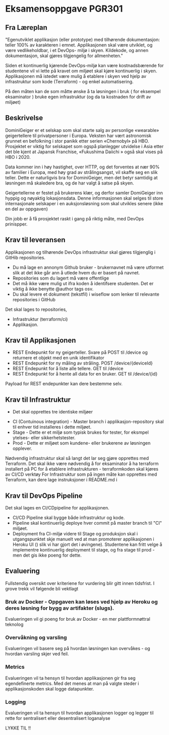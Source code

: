 # Eksamensoppgave PGR301

## Fra Læreplan

"Egenutviklet applikasjon (eller prototype) med tilhørende dokumentasjon: teller 100% av karakteren i emnet. Applikasjonen skal være utviklet, og være vedlikeholdbar, i et DevOps- miljø i skyen. Kildekode, og annen dokumentasjon, skal gjøres tilgjengelig for allmenheten."

Siden et kontinuerlig kjørende DevOps-miljø kan være kostnadsbærende for studentene vil vi lette på kravet om miljøet skal kjøre kontinuerlig i skyen. Applikasjonen må istedet være mulig å etablere i skyen ved hjelp av infrastruktur som kode (Terraform) - og enkel automatisering.

På den måten kan de som måtte ønske å ta løsningen i bruk ( for eksempel eksaminator ) bruke egen infrastruktur (og da ta kostnaden for drift av miljøet)

## Beskrivelse

DominiGeiger er et selskap som skal starte salg av personlige «wearable» geigertellere til privatpersoner i Europa. Veksten har vært astronomisk grunnet en befolkning i stor panikk etter serien «Chernobyl» på HBO. Prosjektet er viktig for selskapet som ogspå planlegger utvidelse i Asia etter det ble kjent at Japansk Franchise, «Fukushima Daiichi » også skal vises på HBO i 2020.

Data kommer inn i høy hastighet, over HTTP, og det forventes at nær 90% av familier i Europa,  med høy grad av strålingsangst,  vil skaffe seg en slik teller. Dette er naturligvis bra for DominiGeiger, men det betyr samtidig at løsningen må skaledere bra, og de har valgt å satse på skyen. 

Geigertellerne er festet på brukerens klær, og derfor samler DomiGeiger inn hyppig og nøyaktig lokasjonsdata. Denne informasjonen skal selges til store internasjonale selskaper i  en auksjonsløsning som skal utvikles senere (ikke en del av oppgaven)

Din jobb er å få prosjektet raskt i gang på riktig måte, med DevOps prinispper. 

## Krav til leveransen

Applikasjonen og tilhørende DevOps infrastruktur skal gjøres tilgjenglig i GitHib repositories.

* Du må lage en annonym Github bruker - brukernavnet må være utformet slik at det ikke går ann å utlede hvem du er basert på navnet. 
* Repositories som du lagert må være offentlige
* Det må ikke være mulig ut ifra koden å identifsere studenten. Det er viktig å ikke benytte @author tags osv.
* Du skal levere et dokument (tekstfil) i wiseflow som lenker til relevante repositories i GitHub 

Det skal lages to repositories,

* Infrastruktur (terraform/ci)
* Applikasjon.

## Krav til Applikasjonen

* REST Endepunkt for ny geigerteller. Svare på POST til /device og returnere et objekt med en unik identifikator
* REST Endepunkt for ny måling av stråling. POST /device/{deviceId}  
* REST Endepunkt for å liste alle tellere. GET til /device
* REST Endepunkt for å hente all data for en bruker. GET til /device/{id}

Payload for REST endepunkter kan dere bestemme selv. 

## Krav til Infrastruktur

* Det skal opprettes tre identiske miljøer

- CI (Contuinous integration) - Master branch i applikasjon-repository skal til enhver tid installeres i dette miljøet.   
- Stage - Dette er et miljø som typisk brukes for tester, for eksmpel ytelses- eller sikkerhetstester.
- Prod - Dette er miljøet som kundene- eller brukerene av løsningen opplever.

Nødvendig infrastruktur skal så langt det lar seg gjøre opprettes med Terraform. Det skal ikke være nødvendig å for eksaminator å ha terraform installert på PC for å etablere infrastrukturen - terraformkoden skal kjøres av CI/CD verktøy For Infrastruktur som på ingen måte kan opprettes med Terraform, kan dere lage instruksjoner i README.md i <infra-repository>    

## Krav til DevOps Pipeline

Det skal lages en CI/CDpipeline for applikasjonen.

* CI/CD Pipeline skal bygge både infrastruktur og kode.
* Pipeline skal kontinuerlig deploye hver commit på master branch til "CI" miljøet.
* Deployment fra CI-miljø videre til Stage og produksjon skal i utgangspunktet skje manuelt ved at man promoterer applikasjonen i Heroku UI () slik vi har gjort det i øvingene). Studentene kan fritt velge å implementre kontinuerlig deployment til stage, og fra stage til prod - men det gis ikke poeng for dette.

## Evaluering

Fullstendig oversikt over kriteriene for vurdering blir gitt innen tidsfrist. I grove trekk vil følgende bli vektlagt

### Bruk av  Docker - Oppgaven kan løses ved hjelp av Heroku og deres løsning for bygg av artifakter (slugs).
Evalueringen vil gi poeng for bruk av Docker - en mer plattformnøttral teknolog

### Overvåkning og varsling 

Evalueringen vil basere seg på hvordan løsningen kan overvåkes - og hvordan varsling skjer ved feil. 

### Metrics 

Evalueringen vil ta hensyn til hvordan applikasjonen gir fra seg egendefinerte metrics. Med det menes at man på valgte steder i applikasjonskoden skal logge datapunkter.

### Logging 

Evalueringen vil ta hensyn til hvordan applikasjonen logger og legger til rette for sentralisert eller desentralisert loganalyse 


LYKKE TIL !!
